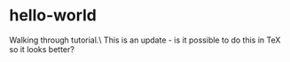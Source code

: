# hello-world
Walking through tutorial.\\
This is an update - is it possible to do this in TeX so it looks better?
